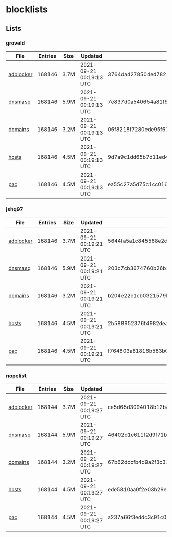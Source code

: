 # blocklists

## Lists

### groveld

|File|Entries|Size|Updated|Hash|
|-|-|-|-|-|
|[adblocker](https://raw.githubusercontent.com/groveld/blocklists/lists/groveld/adblocker.txt)|168146|3.7M|2021-09-21 00:19:13 UTC|3764da4278504ed7820b4d8eac7367e36dab3c45078d66cab4dade82e60b5a79|
|[dnsmasq](https://raw.githubusercontent.com/groveld/blocklists/lists/groveld/dnsmasq.txt)|168146|5.9M|2021-09-21 00:19:13 UTC|7e837d0a540654a81f80252bffbd9dfcc4ec870dfa528a64d887d7340d4b4581|
|[domains](https://raw.githubusercontent.com/groveld/blocklists/lists/groveld/domains.txt)|168146|3.2M|2021-09-21 00:19:13 UTC|06f8218f7280ede95f670072b3f7c054b38846c6c4333eaa41555f9658a4e81c|
|[hosts](https://raw.githubusercontent.com/groveld/blocklists/lists/groveld/hosts.txt)|168146|4.5M|2021-09-21 00:19:13 UTC|9d7a9c1dd65b7d11ed4e7592a7feefc22a01b67b4301c80cf5fb297a630e5d2d|
|[pac](https://raw.githubusercontent.com/groveld/blocklists/lists/groveld/pac.txt)|168146|4.5M|2021-09-21 00:19:13 UTC|ea55c27a5d75c1cc0168643960429e3c4437f4b907958b77172de297acf601e1|

### jshq97

|File|Entries|Size|Updated|Hash|
|-|-|-|-|-|
|[adblocker](https://raw.githubusercontent.com/groveld/blocklists/lists/jshq97/adblocker.txt)|168146|3.7M|2021-09-21 00:19:21 UTC|5644fa5a1c845568e2dfd7836db57a83e02ddebd3c658d98b636e8acad68407d|
|[dnsmasq](https://raw.githubusercontent.com/groveld/blocklists/lists/jshq97/dnsmasq.txt)|168146|5.9M|2021-09-21 00:19:21 UTC|203c7cb3674760b26b5d2ade93d1fd4a6c01753b1427336edae08b0f967a4c50|
|[domains](https://raw.githubusercontent.com/groveld/blocklists/lists/jshq97/domains.txt)|168146|3.2M|2021-09-21 00:19:21 UTC|b204e22e1cb0321579b1a59f97b621e673dfc7915f9103d52eb1e24fb4961d07|
|[hosts](https://raw.githubusercontent.com/groveld/blocklists/lists/jshq97/hosts.txt)|168146|4.5M|2021-09-21 00:19:21 UTC|2b588952376f4982dead41a7df1b7f34d8c4d84259db062a576f2a74d32d6e5a|
|[pac](https://raw.githubusercontent.com/groveld/blocklists/lists/jshq97/pac.txt)|168146|4.5M|2021-09-21 00:19:21 UTC|f764803a81816b583b02769af3e1fd5bf6a3aa29da85d46348f63c9dd434dd5e|

### nopelist

|File|Entries|Size|Updated|Hash|
|-|-|-|-|-|
|[adblocker](https://raw.githubusercontent.com/groveld/blocklists/lists/nopelist/adblocker.txt)|168144|3.7M|2021-09-21 00:19:27 UTC|ce5d65d3094018b12b8e3de0f0677200f2a444970b04122701eb9a2bb9c69b5d|
|[dnsmasq](https://raw.githubusercontent.com/groveld/blocklists/lists/nopelist/dnsmasq.txt)|168144|5.9M|2021-09-21 00:19:27 UTC|46402d1e611f2d9f71b76f927531dd9c5e17ff968d4c8d7e9127428436ea0c5f|
|[domains](https://raw.githubusercontent.com/groveld/blocklists/lists/nopelist/domains.txt)|168144|3.2M|2021-09-21 00:19:27 UTC|67b62ddcfb4d9a2f3c319904eedfa1cc1f538483f7e58bbf62fa7660753bfa7a|
|[hosts](https://raw.githubusercontent.com/groveld/blocklists/lists/nopelist/hosts.txt)|168144|4.5M|2021-09-21 00:19:27 UTC|ede5810aa0f2e03b29e65b8c8316079c3f527fb4e20f017298af22d6040f0252|
|[pac](https://raw.githubusercontent.com/groveld/blocklists/lists/nopelist/pac.txt)|168144|4.5M|2021-09-21 00:19:27 UTC|a237a66f3eddc3c91c0e050a0db4ab263ff35e05478ac67353d6bc53ffb88888|
